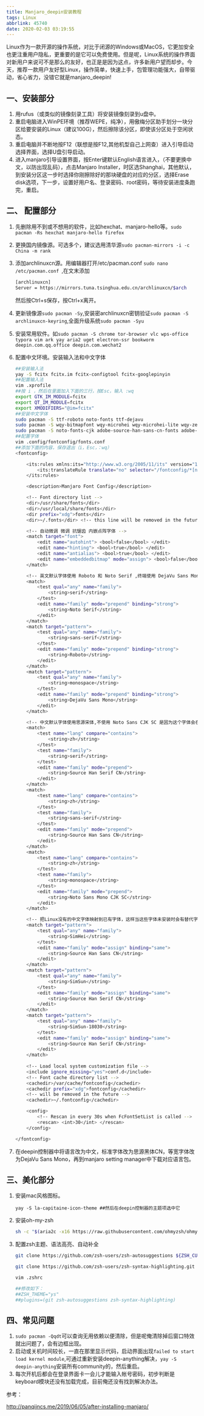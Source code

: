 ```yaml
---
title: Manjaro_deepin安装教程
tags: Linux
abbrlink: 45740
date: 2020-02-03 03:19:55
---
```


Linux作为一款开源的操作系统，对比于闭源的Windows或MacOS，它更加安全也更注重用户隐私，更重要的是它可以免费使用。但是呢，Linux系统的操作界面对新用户来说可不是那么的友好，也正是是因为这点，许多新用户望而却步。今天，推荐一款用户友好型Linux，操作简单，快速上手，包管理功能强大，自带驱动，省心省力，没错它就是manjaro_deepin!

<!-- more -->

## 一、安装部分

1. 用rufus（或类似的镜像刻录工具）将安装镜像刻录到u盘中。
2. 重启电脑进入WinPE环境（推荐WEPE，纯净），用傲梅分区助手划分一块分区给要安装的Linux（建议100G），然后擦除该分区，即使该分区处于空闲状态。
3. 重启电脑并不断地按F12（联想是按F12,其他机型自己上网查）进入引导启动选择界面，选择U盘引导启动。
4. 进入manjaro引导设置界面，按Enter键默认English语言进入，（不要更换中文，以防出现乱码），点击Manjaro Installer，时区选Shanghai，其他默认，到安装分区这一步时选择你刚擦除好的那块硬盘的对应的分区，选择Erase disk选项，下一步，设置好用户名、登录密码、root密码，等待安装进度条跑完，重启。

## 二、 配置部分

1. 先删除用不到或不想用的软件，比如hexchat、manjaro-hello等。`sudo pacman -Rs hexchat manjaro-hello firefox`

2. 更换国内镜像源。可选多个，建议选用清华源`sudo pacman-mirrors -i -c China -m rank`

3. 添加archlinuxcn源。用编辑器打开/etc/pacman.conf `sudo nano /etc/pacman.conf `,在文末添加

   ```sh
   [archlinuxcn]
   Server = https://mirrors.tuna.tsinghua.edu.cn/archlinuxcn/$arch
   ```

   然后按Ctrl+s保存，按Ctrl+x离开。

4. 更新镜像源`sudo pacman -Sy`,安装密archlinuxcn密钥验证`sudo pacman -S archlinuxcn-keyring`,全面升级系统`sudo pacman -Syu`

5. 安装常用软件。如`sudo pacman -S chrome tor-browser vlc wps-office typora vim ark yay aria2 uget electron-ssr bookworm deepin.com.qq.office deepin.com.wechat2`

6. 配置中文环境。安装输入法和中文字体

   ```sh
   ##安装输入法
   yay -S fcitx fcitx.im fcitx-configtool fcitx-googlepinyin
   ##配置输入法
   vim .xprofile 
   ##按 i ，然后在里面加入下面的三行，按Esc，输入 :wq
   export GTK_IM_MODULE=fcitx
   export QT_IM_MODULE=fcitx
   export XMODIFIERS="@im=fcitx"
   ##安装中文字体
   sudo pacman -S ttf-roboto noto-fonts ttf-dejavu
   sudo pacman -S wqy-bitmapfont wqy-microhei wqy-microhei-lite wqy-zenhei
   sudo pacman -S noto-fonts-cjk adobe-source-han-sans-cn-fonts adobe-source-han-serif-cn-fonts
   ##配置字体
   vim .config/fontconfig/fonts.conf 
   ##添加下面的内容，保存退出（i，Esc，：wq）
   <fontconfig>
   
       <its:rules xmlns:its="http://www.w3.org/2005/11/its" version="1.0">
           <its:translateRule translate="no" selector="/fontconfig/*[not(self::description)]"/>
       </its:rules>
   
       <description>Manjaro Font Config</description>
   
       <!-- Font directory list -->
       <dir>/usr/share/fonts</dir>
       <dir>/usr/local/share/fonts</dir>
       <dir prefix="xdg">fonts</dir>
       <dir>~/.fonts</dir> <!-- this line will be removed in the future -->
   
       <!-- 自动微调 微调 抗锯齿 内嵌点阵字体 -->
       <match target="font">
           <edit name="autohint"> <bool>false</bool> </edit>
           <edit name="hinting"> <bool>true</bool> </edit>
           <edit name="antialias"> <bool>true</bool> </edit>
           <edit name="embeddedbitmap" mode="assign"> <bool>false</bool> </edit>
       </match>
   
       <!-- 英文默认字体使用 Roboto 和 Noto Serif ,终端使用 DejaVu Sans Mono. -->
       <match>
           <test qual="any" name="family">
               <string>serif</string>
           </test>
           <edit name="family" mode="prepend" binding="strong">
               <string>Noto Serif</string>
           </edit>
       </match>
       <match target="pattern">
           <test qual="any" name="family">
               <string>sans-serif</string>
           </test>
           <edit name="family" mode="prepend" binding="strong">
               <string>Roboto</string>
           </edit>
       </match>
       <match target="pattern">
           <test qual="any" name="family">
               <string>monospace</string>
           </test>
           <edit name="family" mode="prepend" binding="strong">
               <string>DejaVu Sans Mono</string>
           </edit>
       </match>
   
       <!-- 中文默认字体使用思源宋体,不使用 Noto Sans CJK SC 是因为这个字体会在特定情况下显示片假字. -->
       <match>
           <test name="lang" compare="contains">
               <string>zh</string>
           </test>
           <test name="family">
               <string>serif</string>
           </test>
           <edit name="family" mode="prepend">
               <string>Source Han Serif CN</string>
           </edit>
       </match>
       <match>
           <test name="lang" compare="contains">
               <string>zh</string>
           </test>
           <test name="family">
               <string>sans-serif</string>
           </test>
           <edit name="family" mode="prepend">
               <string>Source Han Sans CN</string>
           </edit>
       </match>
       <match>
           <test name="lang" compare="contains">
               <string>zh</string>
           </test>
           <test name="family">
               <string>monospace</string>
           </test>
           <edit name="family" mode="prepend">
               <string>Noto Sans Mono CJK SC</string>
           </edit>
       </match>
   
       <!-- 把Linux没有的中文字体映射到已有字体，这样当这些字体未安装时会有替代字体 -->
       <match target="pattern">
           <test qual="any" name="family">
               <string>SimHei</string>
           </test>
           <edit name="family" mode="assign" binding="same">
               <string>Source Han Sans CN</string>
           </edit>
       </match>
       <match target="pattern">
           <test qual="any" name="family">
               <string>SimSun</string>
           </test>
           <edit name="family" mode="assign" binding="same">
               <string>Source Han Serif CN</string>
           </edit>
       </match>
       <match target="pattern">
           <test qual="any" name="family">
               <string>SimSun-18030</string>
           </test>
           <edit name="family" mode="assign" binding="same">
               <string>Source Han Serif CN</string>
           </edit>
       </match>
       
       <!-- Load local system customization file -->
       <include ignore_missing="yes">conf.d</include>
       <!-- Font cache directory list -->
       <cachedir>/var/cache/fontconfig</cachedir>
       <cachedir prefix="xdg">fontconfig</cachedir>
       <!-- will be removed in the future -->
       <cachedir>~/.fontconfig</cachedir>
   
       <config>
           <!-- Rescan in every 30s when FcFontSetList is called -->
           <rescan> <int>30</int> </rescan>
       </config>
   
   </fontconfig>
   ```

7. 在deepin控制器中将语言改为中文，标准字体改为思源黑体CN，等宽字体改为DejaVu Sans Mono，再到manjaro setting manager中下载对应语言包。

## 三、美化部分

1. 安装mac风格图标。

   ```
   yay -S la-capitaine-icon-theme ##然后在deepin控制器的主题项选中它
   ```

2. 安装oh-my-zsh

   ```sh
   sh -c "$(aria2c -x16 https://raw.githubusercontent.com/ohmyzsh/ohmyzsh/master/tools/install.sh)"
   ```

3. 配置zsh主题、语法高亮、自动补全

   ```sh
   git clone https://github.com/zsh-users/zsh-autosuggestions ${ZSH_CUSTOM:-~/.oh-my-zsh/custom}/plugins/zsh-autosuggestions
   
   git clone https://github.com/zsh-users/zsh-syntax-highlighting.git ${ZSH_CUSTOM:-~/.oh-my-zsh/custom}/plugins/zsh-syntax-highlighting
   
   vim .zshrc 
   
   ##修改如下：
   ##ZSH_THEME="ys"
   ##plugins=(git zsh-autosuggestions zsh-syntax-highlighting)
   
   ```

   

## 四、常见问题

1. `sudo pacman -Qqdt`可以查询无用依赖以便清除，但是呢俺清除掉后窗口特效就出问题了，会有边框出现。
2. 启动或关机时间较长，一直在那里显示代码，启动界面出现`failed to start load kernel module`,可通过重新安装deepin-anything解决，`yay -S deepin-anything`安装所有community的，然后重启。
3. 每次开机后都会在登录界面卡一会儿才能输入帐号密码，初步判断是keyboard模块还没有加载完成，目前俺还没有找到解决办法。

参考：

 http://panqiincs.me/2019/06/05/after-installing-manjaro/ 